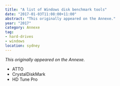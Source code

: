 ```yaml
---
title: "A list of Windows disk benchmark tools"
date: "2017-01-03T11:08:00+11:00"
abstract: "This originally appeared on the Annexe."
year: "2017"
category: Annexe
tag:
- hard-drives
- windows
location: sydney
---
```

*This originally appeared on the Annexe.*

* ATTO
* CrystalDiskMark
* HD Tune Pro

